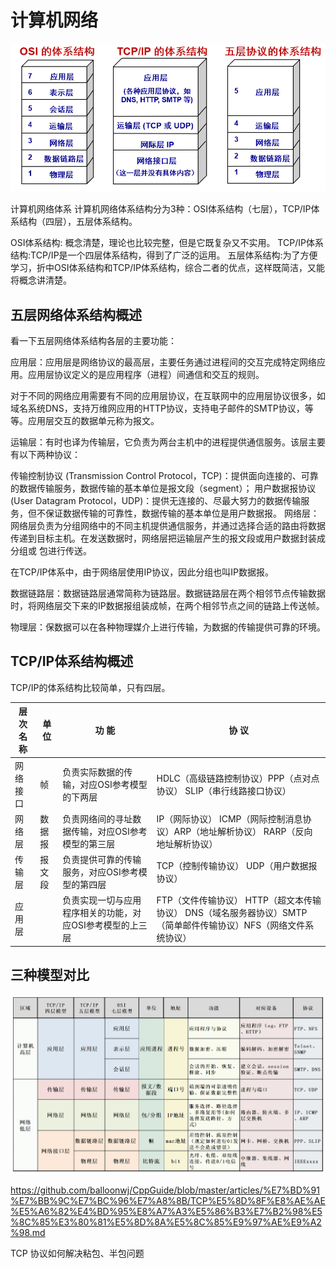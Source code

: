 # 计算机网络

![network-architecture.webp](./network-architecture.webp)

计算机网络体系
计算机网络体系结构分为3种：OSI体系结构（七层），TCP/IP体系结构（四层），五层体系结构。

OSI体系结构: 概念清楚，理论也比较完整，但是它既复杂又不实用。
TCP/IP体系结构:TCP/IP是一个四层体系结构，得到了广泛的运用。
五层体系结构:为了方便学习，折中OSI体系结构和TCP/IP体系结构，综合二者的优点，这样既简洁，又能将概念讲清楚。

## 五层网络体系结构概述
看一下五层网络体系结构各层的主要功能：

 应用层：应用层是网络协议的最高层，主要任务通过进程间的交互完成特定网络应用。应用层协议定义的是应用程序（进程）间通信和交互的规则。
 
对于不同的网络应用需要有不同的应用层协议，在互联网中的应用层协议很多，如域名系统DNS，支持万维网应用的HTTP协议，支持电子邮件的SMTP协议，等等。应用层交互的数据单元称为报文。
 
 运输层：有时也译为传输层，它负责为两台主机中的进程提供通信服务。该层主要有以下两种协议：
 
传输控制协议 (Transmission Control Protocol，TCP)：提供面向连接的、可靠的数据传输服务，数据传输的基本单位是报文段（segment）；
用户数据报协议 (User Datagram Protocol，UDP)：提供无连接的、尽最大努力的数据传输服务，但不保证数据传输的可靠性，数据传输的基本单位是用户数据报。
 网络层：网络层负责为分组网络中的不同主机提供通信服务，并通过选择合适的路由将数据传递到目标主机。在发送数据时，网络层把运输层产生的报文段或用户数据封装成分组或 包进行传送。
 
在TCP/IP体系中，由于网络层使用IP协议，因此分组也叫IP数据报。
 
 数据链路层：数据链路层通常简称为链路层。数据链路层在两个相邻节点传输数据时，将网络层交下来的IP数据报组装成帧，在两个相邻节点之间的链路上传送帧。
 
 物理层：保数据可以在各种物理媒介上进行传输，为数据的传输提供可靠的环境。

## TCP/IP体系结构概述
TCP/IP的体系结构比较简单，只有四层。

|层次名称|单  位|功  能|协  议|
|--|--|--|--|
|网络接口|帧|负责实际数据的传输，对应OSI参考模型的下两层|HDLC（高级链路控制协议）PPP（点对点协议） SLIP（串行线路接口协议）|
|网络层|数据报|负责网络间的寻址数据传输，对应OSI参考模型的第三层|IP（网际协议） ICMP（网际控制消息协议）ARP（地址解析协议） RARP（反向地址解析协议）|
|传输层|报文段|负责提供可靠的传输服务，对应OSI参考模型的第四层|TCP（控制传输协议） UDP（用户数据报协议）|
|应用层||负责实现一切与应用程序相关的功能，对应OSI参考模型的上三层|FTP（文件传输协议） HTTP（超文本传输协议） DNS（域名服务器协议）SMTP（简单邮件传输协议）NFS（网络文件系统协议）|

## 三种模型对比

![comparison.webp](./comparison.webp)









https://github.com/balloonwj/CppGuide/blob/master/articles/%E7%BD%91%E7%BB%9C%E7%BC%96%E7%A8%8B/TCP%E5%8D%8F%E8%AE%AE%E5%A6%82%E4%BD%95%E8%A7%A3%E5%86%B3%E7%B2%98%E5%8C%85%E3%80%81%E5%8D%8A%E5%8C%85%E9%97%AE%E9%A2%98.md

TCP 协议如何解决粘包、半包问题